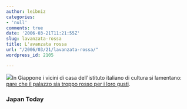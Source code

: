 ```yaml
---
author: leibniz
categories:
- 'null'
comments: true
date: '2006-03-21T11:21:55Z'
slug: lavanzata-rossa
title: L'avanzata rossa
url: "/2006/03/21/lavanzata-rossa/"
wordpress_id: 2105

---
```

![](https://www.crisscross.com/jp/news/dbfiles/picture/9DC.jpg)In Giappone i vicini di casa dell'istituto italiano di cultura si lamentano: [pare che il palazzo sia troppo rosso per i loro gusti](https://www.crisscross.com/jp/picture/2164).


### Japan Today
